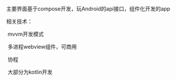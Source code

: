 主要界面基于compose开发，玩Android的api接口，组件化开发的app

相关技术：

​				mvvm开发模式

​				多进程webview组件，可商用

​				协程

​				大部分为kotlin开发

​				

